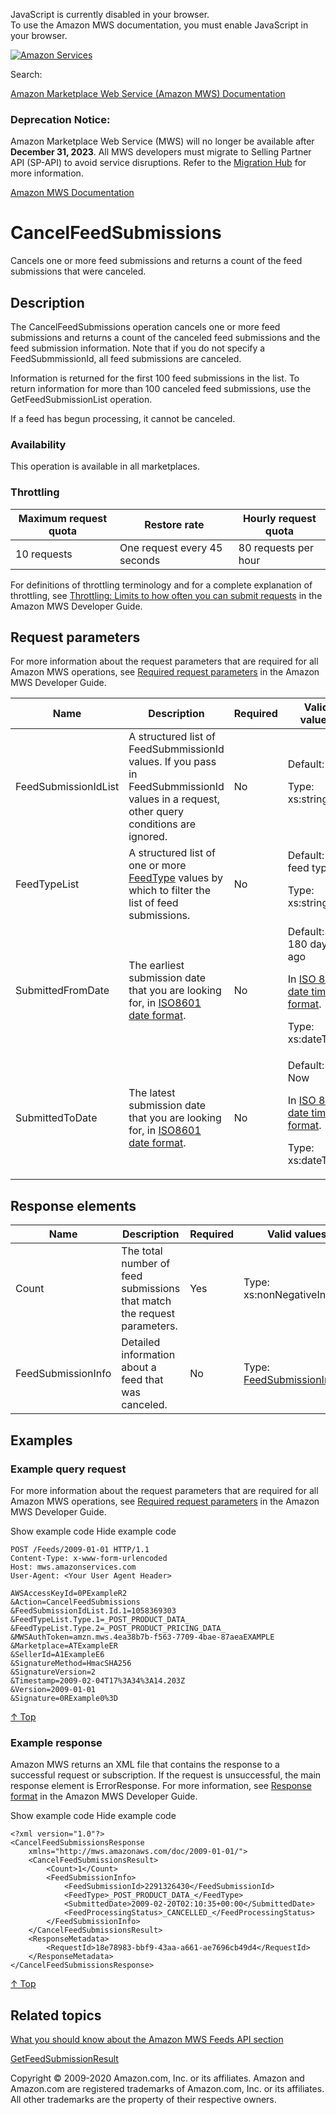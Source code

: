 <div id="MWSDX_noscript">

JavaScript is currently disabled in your browser.  
To use the Amazon MWS documentation, you must enable JavaScript in your
browser.

</div>

<div id="MWSDX_divtop">

[![Amazon
Services](https://images-na.ssl-images-amazon.com/images/G/08/mwsportal/fr_FR/amazonservices.gif "Amazon Services")](http://services.amazon.fr)

<div id="MWSDX_search">

<span id="MWSDX_searchlbl">Search:</span>

</div>

  
<span id="MWSDX_titlebar">[Amazon Marketplace Web Service (Amazon MWS)
Documentation](https://developer.amazonservices.fr/gp/mws/docs.html)</span>
<span id="MWSDX_dep_notice"></span>

### Deprecation Notice:

Amazon Marketplace Web Service (MWS) will no longer be available after
**December 31, 2023**. All MWS developers must migrate to Selling
Partner API (SP-API) to avoid service disruptions. Refer to the
[Migration
Hub](https://developer-docs.amazon.com/sp-api/page/migration-hub) for
more information.

</div>

<div id="MWSDX_divbottom">

<div id="MWSDX_divleft">

<div id="MWSDX_toc">

</div>

</div>

<div id="MWSDX_divright">

<div id="MWSDX_content">

<span id="MWSDX_breadcrumbs">[Amazon MWS
Documentation](https://developer.amazonservices.fr/gp/mws/docs.html)</span>

<div id="Feeds_CancelFeedSubmissions" class="nested0">

# CancelFeedSubmissions

<div class="body">

<span class="ph">Cancels one or more feed submissions and returns a
count of the feed submissions that were canceled.</span>

</div>

<div id="Description" class="topic concept nested1">

## Description

<div class="body conbody">

The <span id="Description__CancelFeedSubmissions"
class="keyword apiname">CancelFeedSubmissions</span> operation cancels
one or more feed submissions and returns a count of the canceled feed
submissions and the feed submission information. Note that if you do not
specify a <span class="keyword parmname">FeedSubmmissionId</span>, all
feed submissions are canceled.

Information is returned for the first 100 feed submissions in the list.
To return information for more than 100 canceled feed submissions, use
the <span class="keyword apiname">GetFeedSubmissionList</span>
operation.

If a feed has begun processing, it cannot be canceled.

<div class="section">

### Availability

This operation is available in all marketplaces.

</div>

<div class="section">

### Throttling

<div class="p">

<div class="tablenoborder">

| Maximum request quota | Restore rate                 | Hourly request quota |
|-----------------------|------------------------------|----------------------|
| 10 requests           | One request every 45 seconds | 80 requests per hour |

</div>

<span class="ph">For definitions of throttling terminology and for a
complete explanation of throttling, see
<a href="../dev_guide/DG_Throttling.md" class="xref">Throttling: Limits to how often you can submit requests</a>
in the <span class="ph">Amazon MWS Developer Guide</span>.</span>

</div>

</div>

</div>

</div>

<div id="RequestParameters" class="topic reference nested1">

## Request parameters

<div class="body refbody">

<div class="section">

<span class="ph">For more information about the request parameters that
are required for all <span class="ph">Amazon MWS</span> operations, see
<a href="../dev_guide/DG_RequiredRequestParameters.md" class="xref">Required request parameters</a>
in the <span class="ph">Amazon MWS Developer Guide</span>.</span>

</div>

<div class="tablenoborder">

<table id="RequestParameters__RequestParametersTable" class="table" data-cellpadding="4" data-cellspacing="0" data-summary="" data-frame="border" data-border="1" data-rules="all">
<colgroup>
<col style="width: 25%" />
<col style="width: 25%" />
<col style="width: 25%" />
<col style="width: 25%" />
</colgroup>
<thead class="thead" data-align="left">
<tr class="header row">
<th id="d119450e188" class="entry" data-valign="top" width="31.93717277486911%">Name</th>
<th id="d119450e191" class="entry" data-valign="top" width="42.72251308900524%">Description</th>
<th id="d119450e194" class="entry" data-valign="top" width="10.471204188481677%">Required</th>
<th id="d119450e197" class="entry" data-valign="top" width="14.86910994764398%">Valid values</th>
</tr>
</thead>
<tbody class="tbody">
<tr class="odd row">
<td class="entry" data-valign="top" width="31.93717277486911%" headers="d119450e188 "><span class="keyword parmname">FeedSubmissionIdList</span></td>
<td class="entry" data-valign="top" width="42.72251308900524%" headers="d119450e191 ">A structured list of <span class="keyword parmname">FeedSubmmissionId</span> values. If you pass in <span class="keyword parmname">FeedSubmmissionId</span> values in a request, other query conditions are ignored.</td>
<td class="entry" data-valign="top" width="10.471204188481677%" headers="d119450e194 ">No</td>
<td class="entry" data-valign="top" width="14.86910994764398%" headers="d119450e197 ">Default: All
<p><span class="ph">Type: xs:string</span></p></td>
</tr>
<tr class="even row">
<td class="entry" data-valign="top" width="31.93717277486911%" headers="d119450e188 "><span class="keyword parmname">FeedTypeList</span></td>
<td class="entry" data-valign="top" width="42.72251308900524%" headers="d119450e191 "><span class="ph">A structured list of one or more <a href="../feeds/Feeds_FeedType.md" class="xref">FeedType</a> values by which to filter the list of feed submissions.</span></td>
<td class="entry" data-valign="top" width="10.471204188481677%" headers="d119450e194 ">No</td>
<td class="entry" data-valign="top" width="14.86910994764398%" headers="d119450e197 ">Default: All feed types
<p><span class="ph">Type: xs:string</span></p></td>
</tr>
<tr class="odd row">
<td class="entry" data-valign="top" width="31.93717277486911%" headers="d119450e188 "><span class="keyword parmname">SubmittedFromDate</span></td>
<td class="entry" data-valign="top" width="42.72251308900524%" headers="d119450e191 "><span class="ph">The earliest submission date that you are looking for, in <a href="../dev_guide/DG_ISO8601.md" class="xref">ISO8601 date format</a>.</span></td>
<td class="entry" data-valign="top" width="10.471204188481677%" headers="d119450e194 ">No</td>
<td class="entry" data-valign="top" width="14.86910994764398%" headers="d119450e197 ">Default: 180 days ago
<p>In <span class="ph"><a href="../dev_guide/DG_ISO8601.md" class="xref">ISO 8601 date time format</a></span>.</p>
<p><span class="ph">Type: xs:dateTime</span></p></td>
</tr>
<tr class="even row">
<td class="entry" data-valign="top" width="31.93717277486911%" headers="d119450e188 "><span class="keyword parmname">SubmittedToDate</span></td>
<td class="entry" data-valign="top" width="42.72251308900524%" headers="d119450e191 "><span class="ph">The latest submission date that you are looking for, in <a href="../dev_guide/DG_ISO8601.md" class="xref">ISO8601 date format</a>.</span></td>
<td class="entry" data-valign="top" width="10.471204188481677%" headers="d119450e194 ">No</td>
<td class="entry" data-valign="top" width="14.86910994764398%" headers="d119450e197 ">Default: Now
<p>In <span class="ph"><a href="../dev_guide/DG_ISO8601.md" class="xref">ISO 8601 date time format</a></span>.</p>
<p><span class="ph">Type: xs:dateTime</span></p></td>
</tr>
</tbody>
</table>

</div>

</div>

</div>

<div id="ResponseElements" class="topic reference nested1">

## Response elements

<div class="body refbody">

<div class="tablenoborder">

| Name                                                     | Description                                                             | Required | Valid values                                                                                                                                      |
|----------------------------------------------------------|-------------------------------------------------------------------------|----------|---------------------------------------------------------------------------------------------------------------------------------------------------|
| <span class="keyword parmname">Count</span>              | The total number of feed submissions that match the request parameters. | Yes      | <span class="ph">Type: xs:nonNegativeInteger</span>                                                                                               |
| <span class="keyword parmname">FeedSubmissionInfo</span> | Detailed information about a feed that was canceled.                    | No       | Type: <a href="Feeds_Datatypes.md#FeedSubmissionInfo" class="xref" title="Detailed information about a feed submission.">FeedSubmissionInfo</a> |

</div>

</div>

</div>

<div id="Examples" class="topic reference nested1">

## Examples

<div class="body refbody">

<div class="section">

### Example query request

<span class="ph">For more information about the request parameters that
are required for all <span class="ph">Amazon MWS</span> operations, see
<a href="../dev_guide/DG_RequiredRequestParameters.md" class="xref">Required request parameters</a>
in the <span class="ph">Amazon MWS Developer Guide</span>.</span>

<span class="ph expander"> <span class="keyword parmname xshow">Show
example code</span> <span class="keyword parmname xhide">Hide example
code</span> </span>

<div class="sectiondiv content">

``` pre
POST /Feeds/2009-01-01 HTTP/1.1
Content-Type: x-www-form-urlencoded
Host: mws.amazonservices.com
User-Agent: <Your User Agent Header>

AWSAccessKeyId=0PExampleR2
&Action=CancelFeedSubmissions
&FeedSubmissionIdList.Id.1=1058369303
&FeedTypeList.Type.1=_POST_PRODUCT_DATA_
&FeedTypeList.Type.2=_POST_PRODUCT_PRICING_DATA_
&MWSAuthToken=amzn.mws.4ea38b7b-f563-7709-4bae-87aeaEXAMPLE
&Marketplace=ATExampleER
&SellerId=A1ExampleE6
&SignatureMethod=HmacSHA256
&SignatureVersion=2
&Timestamp=2009-02-04T17%3A34%3A14.203Z
&Version=2009-01-01
&Signature=0RExample0%3D
```

<a href="#Examples" class="xref">↑ Top</a>

</div>

</div>

<div class="section">

### Example response

<span class="ph">Amazon MWS returns an XML file that contains the
response to a successful request or subscription. If the request is
unsuccessful, the main response element is <span
class="keyword apiname">ErrorResponse</span>. For more information, see
<a href="../dev_guide/DG_ResponseFormat.md" class="xref">Response format</a>
in the <span class="ph">Amazon MWS Developer Guide</span>.</span>

<span class="ph expander"> <span class="keyword parmname xshow">Show
example code</span> <span class="keyword parmname xhide">Hide example
code</span> </span>

<div class="sectiondiv content">

``` pre
<?xml version="1.0"?>
<CancelFeedSubmissionsResponse
    xmlns="http://mws.amazonaws.com/doc/2009-01-01/">
    <CancelFeedSubmissionsResult>
        <Count>1</Count>
        <FeedSubmissionInfo>
            <FeedSubmissionId>2291326430</FeedSubmissionId>
            <FeedType>_POST_PRODUCT_DATA_</FeedType>
            <SubmittedDate>2009-02-20T02:10:35+00:00</SubmittedDate>
            <FeedProcessingStatus>_CANCELLED_</FeedProcessingStatus>
        </FeedSubmissionInfo>
    </CancelFeedSubmissionsResult>
    <ResponseMetadata>
        <RequestId>18e78983-bbf9-43aa-a661-ae7696cb49d4</RequestId>
    </ResponseMetadata>
</CancelFeedSubmissionsResponse>
```

<a href="#Examples" class="xref">↑ Top</a>

</div>

</div>

</div>

</div>

<div id="RelatedActions" class="topic nested1">

## Related topics

<div class="body">

<a href="../feeds/Feeds_Overview.md" class="xref">What you should know about the Amazon MWS Feeds API section</a>

<a href="../feeds/Feeds_GetFeedSubmissionResult.md" class="xref">GetFeedSubmissionResult</a>

</div>

</div>

</div>

<div id="MWSDX_footer">

Copyright © 2009-2020 Amazon.com, Inc. or its affiliates. Amazon and
Amazon.com are registered trademarks of Amazon.com, Inc. or its
affiliates. All other trademarks are the property of their respective
owners.

</div>

</div>

</div>

<div style="clear: both;">

</div>

</div>
